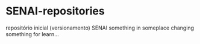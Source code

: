 # SENAI-repositories
repositório inicial (versionamento) SENAI
something in someplace
changing something for learn...
